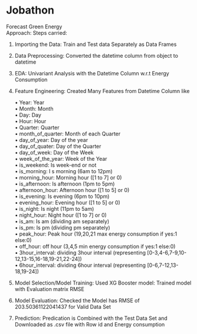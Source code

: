 # Jobathon
Forecast Green Energy  
Approach:
Steps carried:
1.	Importing the Data:
Train and Test data Separately as Data Frames
2.	Data Preprocessing:
Converted the datetime column from object to datetime 
3.	EDA:
Univariant Analysis with the Datetime Column w.r.t Energy Consumption  
 
 
 

4.	Feature Engineering:
       	Created Many Features from Datetime Column like
<ul>
•	Year: Year
<br>•	Month: Month 
<br>•	Day: Day 
<br>•	Hour: Hour
<br>•	Quarter: Quarter
<br>•	month_of_quarter: Month of each Quarter
<br>•	day_of_year: Day of the year
<br>•	day_of_quater: Day of the Quarter
<br>•	day_of_week: Day of the Week
<br>•	week_of_the_year: Week of the Year
<br>•	is_weekend: Is week-end or not
<br>•	is_morning: I s morning (6am to 12pm)
<br>•	morning_hour: Morning hour ([1 to 7] or 0)
<br>•	is_afternoon: Is afternoon (1pm to 5pm)
<br>•	afternoon_hour: Afternoon hour ([1 to 5] or 0)
<br>•	is_evening: Is evening (6pm to 10pm)
<br>•	evening_hour: Evening hour ([1 to 5] or 0)
<br>•	is_night: Is night (11pm to 5am)
<br>•	night_hour: Night hour ([1 to 7] or 0)
<br>•	is_am: Is am (dividing am separately)
<br>•	is_pm: Is pm (dividing pm separately)
<br>•	peak_hour: Peak hour (19,20,21 max energy consumption if yes:1 else:0)
<br>•	off_hour: off hour (3,4,5 min energy consumption if yes:1 else:0)
<br>•	3hour_interval: dividing 3hour interval (representing [0-3,4-6,7-9,10-12,13-15,16-18,19-21,22-24])
<br>•	6hour_interval: dividing 6hour interval (representing [0-6,7-12,13-18,19-24])
</ul>

5.	Model Selection/Model Training:
Used XG Booster model: Trained model with Evaluation matrix RMSE


6.	Model Evaluation:
Checked the Model has RMSE of 203.50361122041437 for Valid Data Set
7.	Prediction:
Predication is Combined with the Test Data Set and Downloaded as .csv file with Row id and Energy consumption
 

